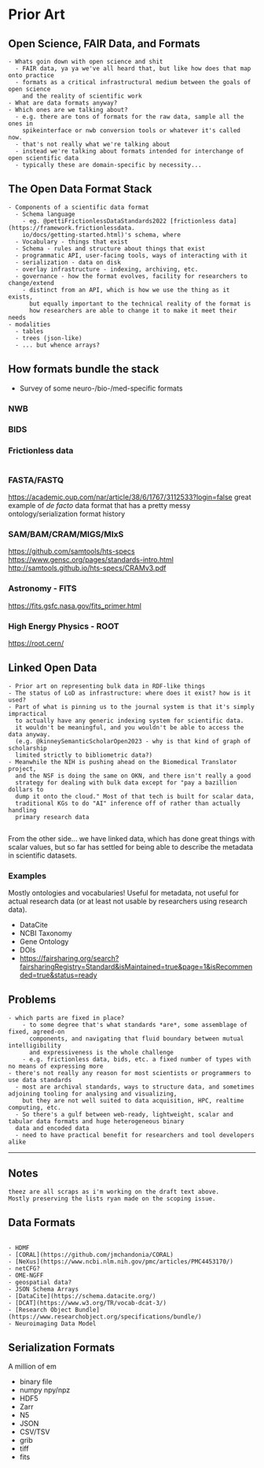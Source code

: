 # Prior Art

## Open Science, FAIR Data, and Formats

```{draft} outline
- Whats goin down with open science and shit
  - FAIR data, ya ya we've all heard that, but like how does that map onto practice
  - formats as a critical infrastructural medium between the goals of open science
    and the reality of scientific work
- What are data formats anyway?
- Which ones are we talking about?
  - e.g. there are tons of formats for the raw data, sample all the ones in 
    spikeinterface or nwb conversion tools or whatever it's called now.
  - that's not really what we're talking about
  - instead we're talking about formats intended for interchange of open scientific data
  - typically these are domain-specific by necessity...
```


## The Open Data Format Stack

```{draft} outline
- Components of a scientific data format
  - Schema language
    - eg. @pettiFrictionlessDataStandards2022 [frictionless data](https://framework.frictionlessdata.
    io/docs/getting-started.html)'s schema, where 
  - Vocabulary - things that exist
  - Schema - rules and structure about things that exist
  - programmatic API, user-facing tools, ways of interacting with it
  - serialization - data on disk
  - overlay infrastructure - indexing, archiving, etc.
  - governance - how the format evolves, facility for researchers to change/extend
    - distinct from an API, which is how we use the thing as it exists,
      but equally important to the technical reality of the format is
      how researchers are able to change it to make it meet their needs
- modalities
  - tables
  - trees (json-like)
  - ... but whence arrays?
```

## How formats bundle the stack

- Survey of some neuro-/bio-/med-specific formats

### NWB

### BIDS

### Frictionless data

```{include} _frictionless.md
```

### FASTA/FASTQ

https://academic.oup.com/nar/article/38/6/1767/3112533?login=false
great example of *de facto* data format that has a pretty messy ontology/serialization format history

### SAM/BAM/CRAM/MIGS/MIxS

https://github.com/samtools/hts-specs
https://www.gensc.org/pages/standards-intro.html
http://samtools.github.io/hts-specs/CRAMv3.pdf

### Astronomy - FITS

https://fits.gsfc.nasa.gov/fits_primer.html

### High Energy Physics - ROOT

https://root.cern/


## Linked Open Data

```{draft} outline
- Prior art on representing bulk data in RDF-like things
- The status of LoD as infrastructure: where does it exist? how is it used?
- Part of what is pinning us to the journal system is that it's simply impractical
  to actually have any generic indexing system for scientific data.
  it wouldn't be meaningful, and you wouldn't be able to access the data anyway.
  (e.g. @kinneySemanticScholarOpen2023 - why is that kind of graph of scholarship
  limited strictly to bibliometric data?)
- Meanwhile the NIH is pushing ahead on the Biomedical Translator project,
  and the NSF is doing the same on OKN, and there isn't really a good
  strategy for dealing with bulk data except for "pay a bazillion dollars to
  dump it onto the cloud." Most of that tech is built for scalar data,
  traditional KGs to do "AI" inference off of rather than actually handling
  primary research data
  
```

From the other side... we have linked data, which has done great things with
scalar values, but so far has settled for being able to describe the
metadata in scientific datasets. 

### Examples

Mostly ontologies and vocabularies! 
Useful for metadata, not useful for actual research data 
(or at least not usable by researchers using research data).

- DataCite
- NCBI Taxonomy
- Gene Ontology
- DOIs
- https://fairsharing.org/search?fairsharingRegistry=Standard&isMaintained=true&page=1&isRecommended=true&status=ready


## Problems

```{draft} outline
- which parts are fixed in place?
    - to some degree that's what standards *are*, some assemblage of fixed, agreed-on
      components, and navigating that fluid boundary between mutual intelligibility
      and expressiveness is the whole challenge
    - e.g. frictionless data, bids, etc. a fixed number of types with no means of expressing more
- there's not really any reason for most scientists or programmers to use data standards
  - most are archival standards, ways to structure data, and sometimes adjoining tooling for analysing and visualizing,
    but they are not well suited to data acquisition, HPC, realtime computing, etc.  
  - So there's a gulf between web-ready, lightweight, scalar and tabular data formats and huge heterogeneous binary 
  data and encoded data
  - need to have practical benefit for researchers and tool developers alike
```



---

## Notes

```{draft}
theez are all scraps as i'm working on the draft text above.
Mostly preserving the lists ryan made on the scoping issue.
```

## Data Formats

```{draft}

- HDMF
- [CORAL](https://github.com/jmchandonia/CORAL)
- [NeXus](https://www.ncbi.nlm.nih.gov/pmc/articles/PMC4453170/)
- netCFG?
- OME-NGFF
- geospatial data?
- JSON Schema Arrays
- [DataCite](https://schema.datacite.org/)
- [DCAT](https://www.w3.org/TR/vocab-dcat-3/)
- [Research Object Bundle](https://www.researchobject.org/specifications/bundle/)
- Neuroimaging Data Model
```

## Serialization Formats

A million of em

- binary file
- numpy npy/npz
- HDF5
- Zarr
- N5
- JSON
- CSV/TSV
- grib
- tiff
- fits

